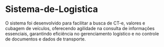 # Sistema-de-Logistica
O sistema foi desenvolvido para facilitar a busca de CT-e, valores e cubagem de veículos, oferecendo agilidade na consulta de informações essenciais, garantindo eficiência no gerenciamento logístico e no controle de documentos e dados de transporte.
